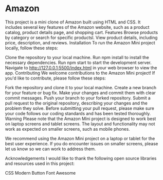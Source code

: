 # Amazon
This project is a mini clone of Amazon built using HTML and CSS. It includes several key features of the Amazon website, such as a product catalog, product details page, and shopping cart.
Features
Browse products by category or search for specific productsl.
View product details, including price, description, and reviews.
Installation
To run the Amazon Mini project locally, follow these steps:

Clone the repository to your local machine.
Run npm install to install the necessary dependencies.
Run npm start to start the development server.
Navigate to http://127.0.0.1:5500/index.html in your web browser to view the app.
Contributing
We welcome contributions to the Amazon Mini project! If you'd like to contribute, please follow these steps:

Fork the repository and clone it to your local machine.
Create a new branch for your feature or bug fix.
Make your changes and commit them with clear commit messages.
Push your branch to your forked repository.
Submit a pull request to the original repository, describing your changes and the problem they solve.
Before submitting your pull request, please make sure your code follows our coding standards and has been tested thoroughly.
Warning
Please note that the Amazon Mini project is designed to work best on laptop screens and tablet screens. The layout and functionality may not work as expected on smaller screens, such as mobile phones.

We recommend using the Amazon Mini project on a laptop or tablet for the best user experience. If you do encounter issues on smaller screens, please let us know so we can work to address them.

Acknowledgements
I would like to thank the following open source libraries and resources used in this project:


CSS Modern Button
Font Awesome
